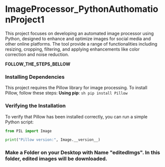 # ImageProcessor_PythonAuthomationProject1
This project focuses on developing an automated image processor using Python, designed to enhance and optimize images for social media and other online platforms. The tool provide a range of functionalities including resizing, cropping, filtering, and applying enhancements like color correction and noise reduction.

**FOLLOW_THE_STEPS_BELLOW**

### Installing Dependencies
This project requires the Pillow library for image processing. To install Pillow, follow these steps:
**Using pip**:
    ```sh
    pip install Pillow
    ```
    
### Verifying the Installation
To verify that Pillow has been installed correctly, you can run a simple Python script:
```python
from PIL import Image

print("Pillow version:", Image.__version__)
```
### Make a Folder on your Desktop with Name "editedImgs". In this folder, edited images will be downloaded.
